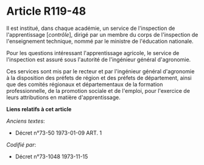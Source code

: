 # Article R119-48

Il est institué, dans chaque académie, un service de l'inspection de l'apprentissage [*contrôle*], dirigé par un membre du
corps de l'inspection de l'enseignement technique, nommé par le ministre de l'éducation nationale.

Pour les questions intéressant l'apprentissage agricole, le service de l'inspection est assuré sous l'autorité de l'ingénieur
général d'agronomie.

Ces services sont mis par le recteur et par l'ingénieur général d'agronomie à la disposition des préfets de région et des
préfets de département, ainsi que des comités régionaux et départementaux de la formation professionnelle, de la promotion
sociale et de l'emploi, pour l'exercice de leurs attributions en matière d'apprentissage.

**Liens relatifs à cet article**

_Anciens textes_:

  - Décret n°73-50 1973-01-09 ART. 1

_Codifié par_:

  - Décret n°73-1048 1973-11-15
